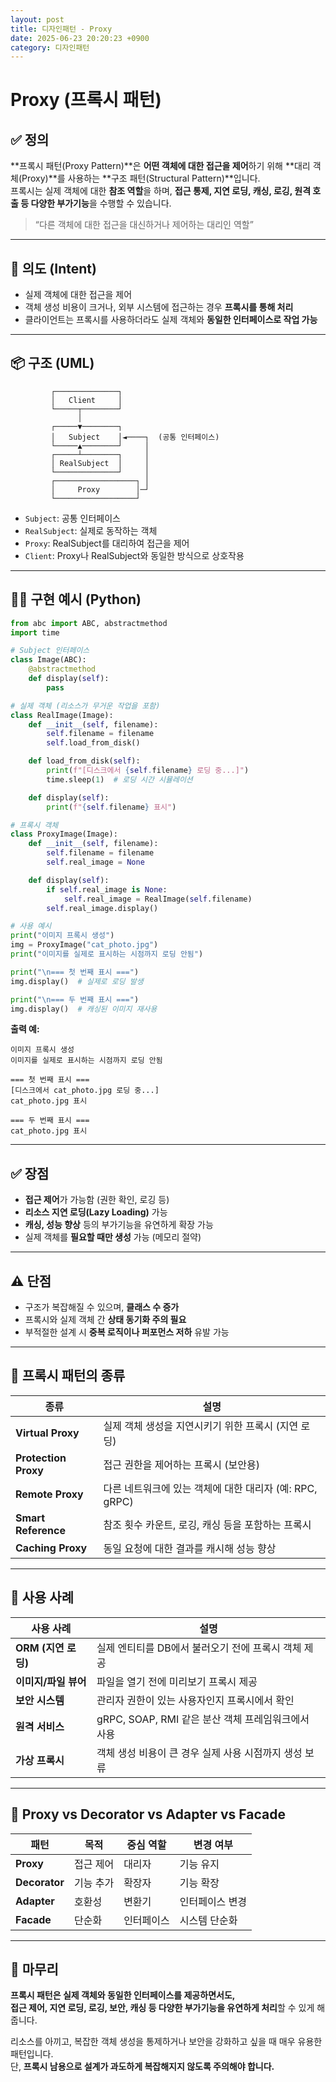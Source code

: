 ```yaml
---
layout: post
title: 디자인패턴 - Proxy
date: 2025-06-23 20:20:23 +0900
category: 디자인패턴
---
```

# Proxy (프록시 패턴)

## ✅ 정의

**프록시 패턴(Proxy Pattern)**은 **어떤 객체에 대한 접근을 제어**하기 위해 **대리 객체(Proxy)**를 사용하는 **구조 패턴(Structural Pattern)**입니다.  
프록시는 실제 객체에 대한 **참조 역할**을 하며, **접근 통제, 지연 로딩, 캐싱, 로깅, 원격 호출 등 다양한 부가기능**을 수행할 수 있습니다.

> “다른 객체에 대한 접근을 대신하거나 제어하는 대리인 역할”

---

## 🎯 의도 (Intent)

- 실제 객체에 대한 접근을 제어
- 객체 생성 비용이 크거나, 외부 시스템에 접근하는 경우 **프록시를 통해 처리**
- 클라이언트는 프록시를 사용하더라도 실제 객체와 **동일한 인터페이스로 작업 가능**

---

## 📦 구조 (UML)

```
         ┌──────────────┐
         │   Client     │
         └─────┬────────┘
               │
         ┌─────▼────────┐
         │   Subject    │◄────┐  (공통 인터페이스)
         └─────▲────────┘     │
         ┌─────┴────────┐     │
         │ RealSubject  │     │
         └──────────────┘     │
         ┌──────────────────┐ │
         │     Proxy        │─┘
         └──────────────────┘
```

- `Subject`: 공통 인터페이스
- `RealSubject`: 실제로 동작하는 객체
- `Proxy`: RealSubject를 대리하여 접근을 제어
- `Client`: Proxy나 RealSubject와 동일한 방식으로 상호작용

---

## 🧑‍💻 구현 예시 (Python)

```python
from abc import ABC, abstractmethod
import time

# Subject 인터페이스
class Image(ABC):
    @abstractmethod
    def display(self):
        pass

# 실제 객체 (리소스가 무거운 작업을 포함)
class RealImage(Image):
    def __init__(self, filename):
        self.filename = filename
        self.load_from_disk()

    def load_from_disk(self):
        print(f"[디스크에서 {self.filename} 로딩 중...]")
        time.sleep(1)  # 로딩 시간 시뮬레이션

    def display(self):
        print(f"{self.filename} 표시")

# 프록시 객체
class ProxyImage(Image):
    def __init__(self, filename):
        self.filename = filename
        self.real_image = None

    def display(self):
        if self.real_image is None:
            self.real_image = RealImage(self.filename)
        self.real_image.display()

# 사용 예시
print("이미지 프록시 생성")
img = ProxyImage("cat_photo.jpg")
print("이미지를 실제로 표시하는 시점까지 로딩 안됨")

print("\n=== 첫 번째 표시 ===")
img.display()  # 실제로 로딩 발생

print("\n=== 두 번째 표시 ===")
img.display()  # 캐싱된 이미지 재사용
```

**출력 예:**
```
이미지 프록시 생성
이미지를 실제로 표시하는 시점까지 로딩 안됨

=== 첫 번째 표시 ===
[디스크에서 cat_photo.jpg 로딩 중...]
cat_photo.jpg 표시

=== 두 번째 표시 ===
cat_photo.jpg 표시
```

---

## ✅ 장점

- **접근 제어**가 가능함 (권한 확인, 로깅 등)
- **리소스 지연 로딩(Lazy Loading)** 가능
- **캐싱, 성능 향상** 등의 부가기능을 유연하게 확장 가능
- 실제 객체를 **필요할 때만 생성** 가능 (메모리 절약)

---

## ⚠️ 단점

- 구조가 복잡해질 수 있으며, **클래스 수 증가**
- 프록시와 실제 객체 간 **상태 동기화 주의 필요**
- 부적절한 설계 시 **중복 로직이나 퍼포먼스 저하** 유발 가능

---

## 📌 프록시 패턴의 종류

| 종류 | 설명 |
|------|------|
| **Virtual Proxy** | 실제 객체 생성을 지연시키기 위한 프록시 (지연 로딩) |
| **Protection Proxy** | 접근 권한을 제어하는 프록시 (보안용) |
| **Remote Proxy** | 다른 네트워크에 있는 객체에 대한 대리자 (예: RPC, gRPC) |
| **Smart Reference** | 참조 횟수 카운트, 로깅, 캐싱 등을 포함하는 프록시 |
| **Caching Proxy** | 동일 요청에 대한 결과를 캐시해 성능 향상 |

---

## 📌 사용 사례

| 사용 사례 | 설명 |
|-----------|------|
| **ORM (지연 로딩)** | 실제 엔티티를 DB에서 불러오기 전에 프록시 객체 제공 |
| **이미지/파일 뷰어** | 파일을 열기 전에 미리보기 프록시 제공 |
| **보안 시스템** | 관리자 권한이 있는 사용자인지 프록시에서 확인 |
| **원격 서비스** | gRPC, SOAP, RMI 같은 분산 객체 프레임워크에서 사용 |
| **가상 프록시** | 객체 생성 비용이 큰 경우 실제 사용 시점까지 생성 보류 |

---

## 🧠 Proxy vs Decorator vs Adapter vs Facade

| 패턴       | 목적 | 중심 역할 | 변경 여부 |
|------------|------|-----------|-----------|
| **Proxy**   | 접근 제어 | 대리자 | 기능 유지 |
| **Decorator** | 기능 추가 | 확장자 | 기능 확장 |
| **Adapter** | 호환성 | 변환기 | 인터페이스 변경 |
| **Facade**  | 단순화 | 인터페이스 | 시스템 단순화 |

---

## 🧠 마무리

**프록시 패턴은 실제 객체와 동일한 인터페이스를 제공하면서도,**  
**접근 제어, 지연 로딩, 로깅, 보안, 캐싱 등 다양한 부가기능을 유연하게 처리**할 수 있게 해줍니다.  

리소스를 아끼고, 복잡한 객체 생성을 통제하거나 보안을 강화하고 싶을 때 매우 유용한 패턴입니다.  
단, **프록시 남용으로 설계가 과도하게 복잡해지지 않도록 주의해야 합니다.**